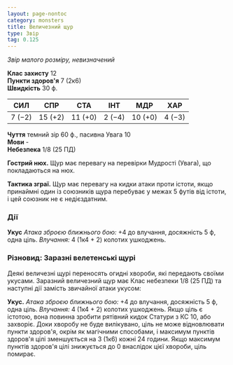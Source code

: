 ```yaml
---
layout: page-nontoc
category: monsters
title: Величезний щур
type: Звір
tag: 0.125
---
```


_Звір малого розміру, невизначений_

**Клас захисту** 12    
**Пункти здоров'я** 7 (2к6)    
**Швидкість** 30 ф.

| СИЛ    | СПР     | СТА     | ІНТ    | МДР     | ХАР    |
| ------ | ------- | ------- | ------ | ------- | ------ |
| 7 (−2) | 15 (+2) | 11 (+0) | 2 (−4) | 10 (+0) | 4 (−3) |

**Чуття** темний зір 60 ф., пасивна Увага 10    
**Мови** -    
**Небезпека** 1/8 (25 ПД)

**Гострий нюх.** Щур має перевагу на перевірки Мудрості (Увага), що покладаються на нюх.    

**Тактика зграї.** Щур має перевагу на кидки атаки проти істоти, якщо принаймні один із союзників щура перебуває у межах 5 футів від істоти, і цей союзник не є недієздатним.  

### Дії
**Укус** _Атака зброєю ближнього бою:_ +4 до влучання, досяжність 5 ф, одна ціль. _Влучання:_ 4 (1к4 + 2) колотих ушкоджень.

### Різновид: Заразні велетенські щурі
Деякі величезні щурі переносять огидні хвороби, які передають своїми укусами. Заразний величезний щур має Клас небезпеки 1/8 (25 ПД) та наступні дії замість звичайної атаки укусом:  

**Укус.** _Атака зброєю ближнього бою:_ +4 до влучання, досяжність 5 ф, одна ціль. _Влучання:_ 4 (1к4 + 2) колотих ушкоджень. Якщо ціль є істотою, вона повинна зробити рятівний кидок Статури з КС 10, або захворіє. Доки хворобу не буде вилікувано, ціль не може відновлювати пункти здоров'я, окрім як магічними способами, і максимум пунктів здоров'я цілі зменшується на 3 (1к6) кожні 24 години. Якщо максимум пунктів здоров'я цілі знижується до 0 внаслідок цієї хвороби, ціль помирає. 
